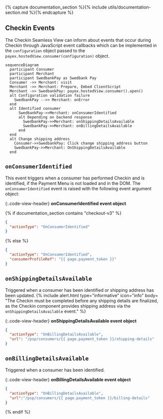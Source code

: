 {% capture documentation_section %}{% include utils/documentation-section.md %}{% endcapture %}

## Checkin Events

The Checkin Seamless View can inform about events that occur during Checkin
through JavaScript event callbacks which can be implemented in the
`configuration` object passed to the `payex.hostedView.consumer(configuration)`
object.

```mermaid
sequenceDiagram
  participant Consumer
  participant Merchant
  participant SwedbankPay as Swedbank Pay
  Consumer ->> Merchant: visit
  Merchant ->> Merchant: Prepare, Embed ClientScript
  Merchant ->> SwedbankPay: payex.hostedView.consumer().open()
  alt Configuration validation failure
    SwedbankPay -->> Merchant: onError
  end
  alt Identified consumer
      SwedbankPay->>Merchant: onConsumerIdentified
      alt Depending on backend response
        SwedbankPay->>Merchant: onShippingDetailsAvailable
        SwedbankPay->>Merchant: onBillingDetailsAvailable
      end
  end
  alt Change shipping address
    Consumer->>SwedbankPay: Click change shipping address button
    SwedbankPay->>Merchant: OnShippingDetailsAvailable
  end
```

## `onConsumerIdentified`

This event triggers when a consumer has performed Checkin and is identified,
if the Payment Menu is not loaded and in the DOM.
The `onConsumerIdentified` event is raised with the following event argument
object:

{:.code-view-header}
**onConsumerIdentified event object**

{% if documentation_section contains "checkout-v3" %}

```json
{
  "actionType": "OnConsumerIdentified"
}
```

{% else %}

```json
{
  "actionType": "OnConsumerIdentified",
  "consumerProfileRef": "{{ page.payment_token }}"
}
```

## `onShippingDetailsAvailable`

Triggered when a consumer has been identified or shipping address has been
updated.
{% include alert.html type="informative" icon="info" body= "The Checkin must be
completed before any shipping details are finalized, as the Checkin component
provides shipping address via the `onShippingDetailsAvailable` event." %}

{:.code-view-header}
**onShippingDetailsAvailable event object**

```json
{
  "actionType": "OnBillingDetailsAvailable",
  "url": "/psp/consumers/{{ page.payment_token }}/shipping-details"
}
```

## `onBillingDetailsAvailable`

Triggered when a consumer has been identified.

{:.code-view-header}
**onBillingDetailsAvailable event object**

```json
{
  "actionType": "OnBillingDetailsAvailable",
  "url":"/psp/consumers/{{ page.payment_token }}/billing-details"
}
```

{% endif %}

